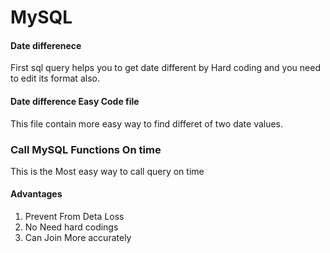 # MySQL


#### Date differenece  
<p> First sql query helps you to get date different by Hard coding and you need to edit its format also.</p>


#### Date difference Easy Code file

<p> This file contain more easy way to find differet of two date values.</p>


### Call MySQL Functions On time 
<P> This is the Most easy way to call  query on time </P>

#### Advantages
1. Prevent From Deta Loss
2. No Need hard codings
3. Can Join More accurately
